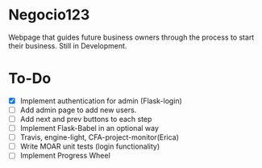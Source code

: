 Negocio123
=====

Webpage that guides future business owners through the process to start their business. Still in Development.

To-Do
=====

- [x] Implement authentication for admin (Flask-login)
- [ ] Add admin page to add new users.
- [ ] Add next and prev buttons to each step
- [ ] Implement Flask-Babel in an optional way
- [ ] Travis, engine-light, CFA-project-monitor(Erica)
- [ ] Write MOAR unit tests (login functionality)
- [ ] Implement Progress Wheel